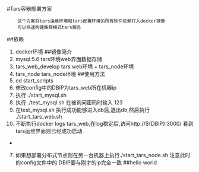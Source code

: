 #Tars容器部署方案

```
    这个方案将tars运维环境和tars部署环境的所有软件依赖打入docker镜像
    可以快速构建集群模式tars服务
```
##依赖
1. docker环境
##镜像简介
1. mysql:5.6 tars环境web界面数据存储
2. tars_web_develop tars web环境 + tars_node环境
3. tars_node tars_node环境
##使用方法
1. cd start_scripts
2. 修改config中的DBIP为tars_web所在机器ip
3. 执行 ./start_mysql.sh
4. 执行 ./test_mysql.sh 在被询问密码时输入 123
5. 在test_mysql.sh 执行成功能够进入db后,退出db,然后执行 ./start_tars_web.sh
6. 不断执行docker logs tars_web,在log稳定后,访问http://${DBIP}:3000/ 看到tars运维界面则已经成功启动
-
7. 如果想部署分布式节点则在另一台机器上执行./start_tars_node.sh 注意此时的config文件中的 DBIP要与刚才的ip完全一致
##hello world


